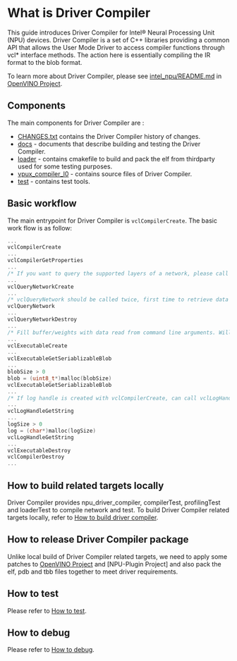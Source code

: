 # What is Driver Compiler

This guide introduces Driver Compiler for Intel® Neural Processing Unit (NPU) devices. Driver Compiler is a set of C++ libraries providing a common API that allows the User Mode Driver to access compiler functions through vcl* interface methods. The action here is essentially compiling the IR format to the blob format.

To learn more about Driver Compiler, please see [intel_npu/README.md](https://github.com/openvinotoolkit/openvino/blob/master/src/plugins/intel_npu/README.md) in [OpenVINO Project].


## Components

The main components for Driver Compiler are :
* [CHANGES.txt](CHANGES.txt) contains the Driver Compiler history of changes.
* [docs](./docs/) - documents that describe building and testing the Driver Compiler.
* [loader](./src/loader/) - contains cmakefile to build and pack the elf from thirdparty used for some testing purposes.
* [vpux_compiler_l0](./src/vpux_compiler_l0/) - contains source files of Driver Compiler.
* [test](./test/) - contains test tools.


## Basic workflow

The main entrypoint for Driver Compiler is `vclCompilerCreate`. The basic work flow is as follow:
```C
...
vclCompilerCreate
...
vclCompilerGetProperties
...
/* If you want to query the supported layers of a network, please call following three lines. */
...
vclQueryNetworkCreate
...
/* vclQueryNetwork should be called twice, first time to retrieve data size, second time to get data. */
vclQueryNetwork
...
vclQueryNetworkDestroy
...
/* Fill buffer/weights with data read from command line arguments. Will set result blob size. */
...
vclExecutableCreate
...
vclExecutableGetSeriablizableBlob
...
blobSize > 0
blob = (uint8_t*)malloc(blobSize)
vclExecutableGetSeriablizableBlob
...
/* If log handle is created with vclCompilerCreate, can call vclLogHandleGetString to get last error message.*/
...
vclLogHandleGetString
...
logSize > 0
log = (char*)malloc(logSize)
vclLogHandleGetString
...
vclExecutableDestroy
vclCompilerDestroy
...
```


## How to build related targets locally

Driver Compiler provides npu_driver_compiler, compilerTest, profilingTest and loaderTest to compile network and test. To build Driver Compiler related targets locally, refer to [How to build driver compiler](./docs/how_to_build_driver_compiler.md).


## How to release Driver Compiler package

Unlike local build of Driver Compiler related targets, we need to apply some patches to [OpenVINO Project] and [NPU-Plugin Project] and also pack the elf, pdb and tbb files together to meet driver requirements. 


## How to test

Please refer to [How to test](./docs/how_to_test.md).


## How to debug

Please refer to [How to debug](./docs/how_to_debug.md).

[OpenVINO Project]: https://github.com/openvinotoolkit/openvino
